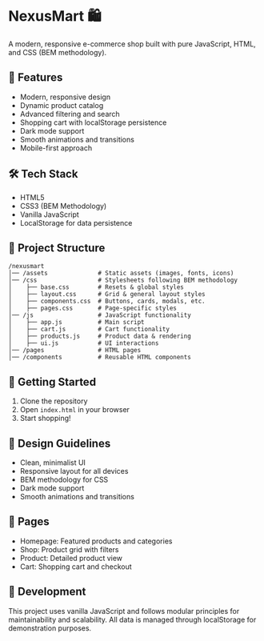 # NexusMart 🛍️

A modern, responsive e-commerce shop built with pure JavaScript, HTML, and CSS (BEM methodology).

## 🌟 Features

- Modern, responsive design
- Dynamic product catalog
- Advanced filtering and search
- Shopping cart with localStorage persistence
- Dark mode support
- Smooth animations and transitions
- Mobile-first approach

## 🛠️ Tech Stack

- HTML5
- CSS3 (BEM Methodology)
- Vanilla JavaScript
- LocalStorage for data persistence

## 📂 Project Structure

```
/nexusmart
│── /assets              # Static assets (images, fonts, icons)
│── /css                 # Stylesheets following BEM methodology
│    ├── base.css        # Resets & global styles
│    ├── layout.css      # Grid & general layout styles
│    ├── components.css  # Buttons, cards, modals, etc.
│    ├── pages.css       # Page-specific styles
│── /js                  # JavaScript functionality
│    ├── app.js          # Main script
│    ├── cart.js         # Cart functionality
│    ├── products.js     # Product data & rendering
│    ├── ui.js           # UI interactions
│── /pages               # HTML pages
│── /components          # Reusable HTML components
```

## 🚀 Getting Started

1. Clone the repository
2. Open `index.html` in your browser
3. Start shopping!

## 🎨 Design Guidelines

- Clean, minimalist UI
- Responsive layout for all devices
- BEM methodology for CSS
- Dark mode support
- Smooth animations and transitions

## 📱 Pages

- Homepage: Featured products and categories
- Shop: Product grid with filters
- Product: Detailed product view
- Cart: Shopping cart and checkout

## 🔧 Development

This project uses vanilla JavaScript and follows modular principles for maintainability and scalability. All data is managed through localStorage for demonstration purposes.
